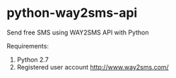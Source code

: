 # python-way2sms-api
Send free SMS using WAY2SMS API with Python

Requirements:
1. Python 2.7
2. Registered user account http://www.way2sms.com/